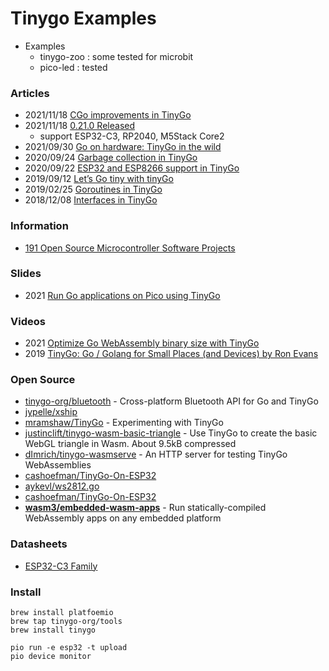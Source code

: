 # Tinygo Examples


- Examples
    - tinygo-zoo : some tested for microbit
    - pico-led : tested


### Articles
- 2021/11/18 [CGo improvements in TinyGo](https://aykevl.nl/2021/11/cgo-tinygo)
- 2021/11/18 [0.21.0 Released](https://github.com/tinygo-org/tinygo/releases/tag/v0.21.0)
    - support ESP32-C3, RP2040, M5Stack Core2
- 2021/09/30 [Go on hardware: TinyGo in the wild](https://dev.to/gotime/go-on-hardware-tinygo-in-the-wild)
- 2020/09/24 [Garbage collection in TinyGo](https://aykevl.nl/2020/09/gc-tinygo)
- 2020/09/22 [ESP32 and ESP8266 support in TinyGo](https://aykevl.nl/2020/09/tinygo-esp32)
- 2019/09/12 [Let’s Go tiny with tinyGo](https://hackernoon.com/lets-go-tiny-with-tinygo-uob035t5)
- 2019/02/25 [Goroutines in TinyGo](https://aykevl.nl/2019/02/tinygo-goroutines)
- 2018/12/08 [Interfaces in TinyGo](https://aykevl.nl/2018/12/tinygo-interface)

### Information
- [191 Open Source Microcontroller Software Projects](https://opensourcelibs.com/libs/microcontroller)


### Slides
- 2021 [Run Go applications on Pico using TinyGo](https://www.slideshare.net/CherrieHsieh/run-go-applications-on-pico-using-tinygo)


### Videos
- 2021 [Optimize Go WebAssembly binary size with TinyGo](https://egghead.io/lessons/go-optimize-go-webassembly-binary-size-with-tinygo)
- 2019 [TinyGo: Go / Golang for Small Places (and Devices) by Ron Evans](https://www.youtube.com/watch?v=KY8u9yZ97Tc)


### Open Source
- [tinygo-org/bluetooth](https://github.com/tinygo-org/bluetooth) - Cross-platform Bluetooth API for Go and TinyGo
- [jypelle/xship](https://github.com/jypelle/xship)
- [mramshaw/TinyGo](https://github.com/mramshaw/TinyGo) - Experimenting with TinyGo
- [justinclift/tinygo-wasm-basic-triangle](https://github.com/justinclift/tinygo-wasm-basic-triangle) - Use TinyGo to create the basic WebGL triangle in Wasm. About 9.5kB compressed
- [dImrich/tinygo-wasmserve](https://github.com/dImrich/tinygo-wasmserve) - An HTTP server for testing TinyGo WebAssemblies
- [cashoefman/TinyGo-On-ESP32](https://github.com/cashoefman/TinyGo-On-ESP32)
- [aykevl/ws2812.go](https://gist.github.com/aykevl/47d0a24408cf585f6ba181c4dc663bca)
- [cashoefman/TinyGo-On-ESP32](https://github.com/cashoefman/TinyGo-On-ESP32)
- [**wasm3/embedded-wasm-apps**](https://github.com/wasm3/embedded-wasm-apps) - Run statically-compiled WebAssembly apps on any embedded platform


### Datasheets
- [ESP32-C3 Family](https://cdn.sparkfun.com/assets/1/a/5/a/6/esp32-c3_datasheet_en.pdf)



### Install
```
brew install platfoemio
brew tap tinygo-org/tools
brew install tinygo
```

```
pio run -e esp32 -t upload
pio device monitor
```